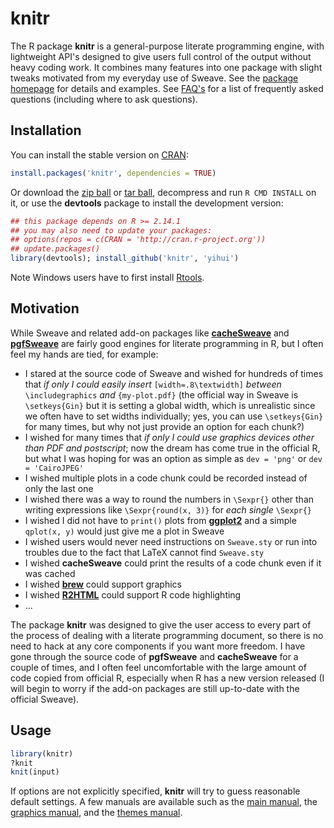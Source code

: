 # knitr

The R package **knitr** is a general-purpose literate programming engine, with lightweight API's designed to give users full control of the output without heavy coding work. It combines many features into one package with slight tweaks motivated from my everyday use of Sweave. See the [package homepage](http://yihui.name/knitr) for  details and examples. See [FAQ's](https://github.com/yihui/knitr/blob/master/FAQ.md) for a list of frequently asked questions (including where to ask questions).

## Installation

You can install the stable version on [CRAN](http://cran.r-project.org/package=knitr):

```r
install.packages('knitr', dependencies = TRUE)
```

Or download the [zip ball](https://github.com/yihui/knitr/zipball/master) or [tar ball](https://github.com/yihui/knitr/tarball/master), decompress and run `R CMD INSTALL` on it, or use the **devtools** package to install the development version:

```r
## this package depends on R >= 2.14.1
## you may also need to update your packages: 
## options(repos = c(CRAN = 'http://cran.r-project.org'))
## update.packages()
library(devtools); install_github('knitr', 'yihui')
```

Note Windows users have to first install [Rtools](http://www.murdoch-sutherland.com/Rtools/).

## Motivation

While Sweave and related add-on packages like [**cacheSweave**](http://cran.r-project.org/package=cacheSweave) and [**pgfSweave**](http://cran.r-project.org/package=pgfSweave) are fairly good engines for literate programming in R, but I often feel my hands are tied, for example:

- I stared at the source code of Sweave and wished for hundreds of times that *if only I could easily insert* `[width=.8\textwidth]` *between* `\includegraphics` *and* `{my-plot.pdf}` (the official way in Sweave is `\setkeys{Gin}` but it is setting a global width, which is unrealistic since we often have to set widths individually; yes, you can use `\setkeys{Gin}` for many times, but why not just provide an option for each chunk?)
- I wished for many times that *if only I could use graphics devices other than PDF and postscript*; now the dream has come true in the official R, but what I was hoping for was an option as simple as `dev = 'png'` or `dev = 'CairoJPEG'`
- I wished multiple plots in a code chunk could be recorded instead of only the last one
- I wished there was a way to round the numbers in `\Sexpr{}` other than writing expressions like `\Sexpr{round(x, 3)}` for *each single* `\Sexpr{}`
- I wished I did not have to `print()` plots from [**ggplot2**](http://cran.r-project.org/package=ggplot2) and a simple `qplot(x, y)` would just give me a plot in Sweave
- I wished users would never need instructions on `Sweave.sty` or run into troubles due to the fact that LaTeX cannot find `Sweave.sty`
- I wished **cacheSweave** could print the results of a code chunk even if it was cached
- I wished [**brew**](http://cran.r-project.org/package=brew) could support graphics
- I wished [**R2HTML**](http://cran.r-project.org/package=R2HTML) could support R code highlighting
- ...

The package **knitr** was designed to give the user access to every part of the process of dealing with a literate programming document, so there is no need to hack at any core components if you want more freedom. I have gone through the source code of **pgfSweave** and **cacheSweave** for a couple of times, and I often feel uncomfortable with the large amount of code copied from official R, especially when R has a new version released (I will begin to worry if the add-on packages are still up-to-date with the official Sweave).

## Usage

```r
library(knitr)
?knit
knit(input)
```

If options are not explicitly specified, **knitr** will try to guess reasonable default settings. A few manuals are available such as the [main manual](https://github.com/downloads/yihui/knitr/knitr-manual.pdf), the [graphics manual](https://github.com/downloads/yihui/knitr/knitr-graphics.pdf), and the [themes manual](https://github.com/downloads/yihui/knitr/knitr-themes.pdf).
